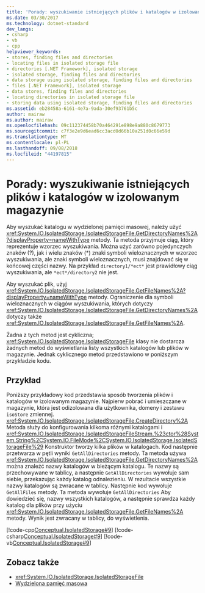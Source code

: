 ```yaml
---
title: 'Porady: wyszukiwanie istniejących plików i katalogów w izolowanym magazynie'
ms.date: 03/30/2017
ms.technology: dotnet-standard
dev_langs:
- csharp
- vb
- cpp
helpviewer_keywords:
- stores, finding files and directories
- locating files in isolated storage file
- directories [.NET Framework], isolated storage
- isolated storage, finding files and directories
- data storage using isolated storage, finding files and directories
- files [.NET Framework], isolated storage
- data stores, finding files and directories
- locating directories in isolated storage file
- storing data using isolated storage, finding files and directories
ms.assetid: eb28458a-6161-4e7a-9ada-30ef93761b5c
author: mairaw
ms.author: mairaw
ms.openlocfilehash: 09c112374458b70a464291e898e9a880c8679773
ms.sourcegitcommit: c7f3e2e9d6ead6cc3acd0d66b10a251d0c66e59d
ms.translationtype: MT
ms.contentlocale: pl-PL
ms.lasthandoff: 09/08/2018
ms.locfileid: "44197815"
---
```

# <a name="how-to-find-existing-files-and-directories-in-isolated-storage"></a>Porady: wyszukiwanie istniejących plików i katalogów w izolowanym magazynie
Aby wyszukać katalogu w wydzielonej pamięci masowej, należy użyć <xref:System.IO.IsolatedStorage.IsolatedStorageFile.GetDirectoryNames%2A?displayProperty=nameWithType> metody. Ta metoda przyjmuje ciąg, który reprezentuje wzorzec wyszukiwania. Można użyć zarówno pojedynczych znaków (?), jak i wielu znaków (*) znaki symboli wieloznacznych w wzorzec wyszukiwania, ale znaki symboli wieloznacznych, musi znajdować się w końcowej części nazwy. Na przykład `directory1/*ect*` jest prawidłowy ciąg wyszukiwania, ale `*ect*/directory2` nie jest.  
  
 Aby wyszukać plik, użyj <xref:System.IO.IsolatedStorage.IsolatedStorageFile.GetFileNames%2A?displayProperty=nameWithType> metody. Ograniczenie dla symboli wieloznacznych w ciągów wyszukiwania, których dotyczy <xref:System.IO.IsolatedStorage.IsolatedStorageFile.GetDirectoryNames%2A> dotyczy także <xref:System.IO.IsolatedStorage.IsolatedStorageFile.GetFileNames%2A>.  
  
 Żadna z tych metod jest cykliczna; <xref:System.IO.IsolatedStorage.IsolatedStorageFile> klasy nie dostarcza żadnych metod do wyświetlania listy wszystkich katalogów lub plików w magazynie. Jednak cyklicznego metod przedstawiono w poniższym przykładzie kodu.  
  
## <a name="example"></a>Przykład  
 Poniższy przykładowy kod przedstawia sposób tworzenia plików i katalogów w izolowanym magazynie. Najpierw pobrać i umieszczane w magazynie, która jest odizolowana dla użytkownika, domeny i zestawu `isoStore` zmiennej. <xref:System.IO.IsolatedStorage.IsolatedStorageFile.CreateDirectory%2A> Metoda służy do konfigurowania kilkoma różnymi katalogami i <xref:System.IO.IsolatedStorage.IsolatedStorageFileStream.%23ctor%28System.String%2CSystem.IO.FileMode%2CSystem.IO.IsolatedStorage.IsolatedStorageFile%29> Konstruktor tworzy kilka plików w katalogach. Kod następnie przetwarza w pętli wyniki `GetAllDirectories` metody. Ta metoda używa <xref:System.IO.IsolatedStorage.IsolatedStorageFile.GetDirectoryNames%2A> można znaleźć nazwy katalogów w bieżącym katalogu. Te nazwy są przechowywane w tablicy, a następnie `GetAllDirectories` wywołuje sam siebie, przekazując każdy katalog odnalezieniu. W rezultacie wszystkie nazwy katalogów są zwracane w tablicy. Następnie kod wywołuje `GetAllFiles` metody. Ta metoda wywołuje `GetAllDirectories` Aby dowiedzieć się, nazwy wszystkich katalogów, a następnie sprawdza każdy katalog dla plików przy użyciu <xref:System.IO.IsolatedStorage.IsolatedStorageFile.GetFileNames%2A> metody. Wynik jest zwracany w tablicy, do wyświetlenia.  
  
 [!code-cpp[Conceptual.IsolatedStorage#9](../../../samples/snippets/cpp/VS_Snippets_CLR/conceptual.isolatedstorage/cpp/source8.cpp#9)]
 [!code-csharp[Conceptual.IsolatedStorage#9](../../../samples/snippets/csharp/VS_Snippets_CLR/conceptual.isolatedstorage/cs/source8.cs#9)]
 [!code-vb[Conceptual.IsolatedStorage#9](../../../samples/snippets/visualbasic/VS_Snippets_CLR/conceptual.isolatedstorage/vb/source8.vb#9)]  
  
## <a name="see-also"></a>Zobacz także

- <xref:System.IO.IsolatedStorage.IsolatedStorageFile>  
- [Wydzielona pamięć masowa](../../../docs/standard/io/isolated-storage.md)
